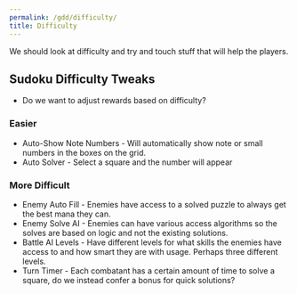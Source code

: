 ```yaml
---
permalink: /gdd/difficulty/
title: Difficulty
---
```


We should look at difficulty and try and touch stuff that will help the players.

## Sudoku Difficulty Tweaks

- Do we want to adjust rewards based on difficulty?

### Easier

- Auto-Show Note Numbers - Will automatically show note or small numbers in the boxes on the grid.
- Auto Solver - Select a square and the number will appear

### More Difficult

- Enemy Auto Fill - Enemies have access to a solved puzzle to always get the best mana they can.
- Enemy Solve AI - Enemies can have various access algorithms so the solves are based on logic and not the existing solutions.
- Battle AI Levels - Have different levels for what skills the enemies have access to and how smart they are with usage. Perhaps three different levels.
- Turn Timer - Each combatant has a certain amount of time to solve a square, do we instead confer a bonus for quick solutions?
